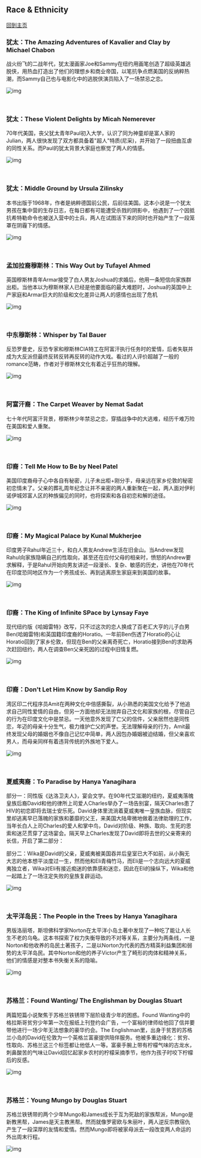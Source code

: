 ## Race & Ethnicity
[回到主页](https://boheme130.github.io/Fiction.git.io/)

### 犹太：The Amazing Adventures of Kavalier and Clay by Michael Chabon<br>
战火纷飞的二战年代，犹太漫画家Joe和Sammy在纽约用画笔创造了超级英雄逃脱侠，用热血打造出了他们的理想乡和商业帝国，以笔抗争点燃美国的反纳粹热潮，而Sammy自己也与电影化中的逃脱侠演员陷入了一场禁忌之恋。

![img](https://pbs.twimg.com/media/FL6g_EYXwAYw5Bh.jpg)<br>

<br>

### 犹太：These Violent Delights by Micah Nemerever<br>
70年代美国，丧父犹太青年Paul初入大学，认识了同为神童却是富人家的Julian，两人很快发现了双方都具备着"超人"特质(尼采)，并开始了一段扭曲互虐的同性关系。而Paul的犹太背景大家庭也察觉了两人的情感。

![img](https://literarycentre.com/userfiles/344/20800_25.webp)<br>

<br>

### 犹太：Middle Ground by Ursula Zilinsky<br>
本书出版于1968年，作者是纳粹德国前公民，后前往美国。这本小说是一个犹太男孩在集中营的生存日志，在每日都有可能遭受杀戮的阴影中，他遇到了一个因抵抗希特勒命令也被送入营中的士兵，两人在试图活下来的同时也开始产生了一段笼罩在阴霾下的情感。

![img](https://m.media-amazon.com/images/I/41avs35xgtL._AC_SY780_.jpg)<br>

<br>

### 孟加拉裔穆斯林：This Way Out by Tufayel Ahmed<br>
英国穆斯林青年Armar接受了白人男友Joshua的求婚后，他用一条短信向家族群出柜。当他本以为穆斯林家人已经是他要面临的最大难题时，Joshua的英国中上产家庭和Armar巨大的阶级和文化差异让两人的感情也出现了危机

![img](https://i.insider.com/62da9e7d6fb3cf0018e06f4a?width=1000&format=jpeg&auto=webp)<br>

<br>

### 中东穆斯林：Whisper by Tal Bauer<br>
反恐罗曼史，反恐专家和穆斯林CIA特工在阿富汗执行任务时的爱情，后者失联并成为大反派但最终反转反转再反转的动作大戏。看过的人评价超越了一般的romance范畴，作者对于穆斯林文化有着近乎狂热的理解。

![img](https://talbauerwrites.com/wp-content/uploads/2018/04/Whisper-Cover-Final-SMALL-1060x1600.jpg)<br>

<br>

### 阿富汗裔：The Carpet Weaver by Nemat Sadat<br>
七十年代阿富汗背景，穆斯林少年禁忌之恋，穿插战争中的大逃难，经历千难万险在美国和爱人重聚。

![img](https://gaysifamily.com/wp-content/uploads/2019/08/CW.jpg)<br>

<br>

### 印裔：Tell Me How to Be by Neel Patel<br>
美国印度裔母子心中各自有秘密，儿子未出柜+刚分手，母亲远在家乡伦敦的秘密初恋情未了。父亲的葬礼周年纪念让并不亲密的两人重新聚在一起，两人面对伊利诺伊城郊富人区的种族偏见的同时，也将探索和各自初恋和解的途径。

![img](http://www.glbtrt.ala.org/reviews/wp-content/uploads/2021/11/patel.jpg)<br>

<br>

### 印裔：My Magical Palace by Kunal Mukherjee<br>
印度男子Rahul年近三十，和白人男友Andrew生活在旧金山。当Andrew发现Rahul向家族隐瞒自己的性取向，甚至还在应付父母的相亲时，愤怒的Andrew要求解释，于是Rahul开始向男友讲述一段漫长、复杂、敏感的历史，讲他在70年代在印度恐同地区作为一个男孩成长、再到逃离原生家庭来到美国的故事。

![img](https://www.gaylaxymag.com/wp-content/uploads/2015/02/MY-MAGICAL-PALACE-COVER.jpg)<br>

<br>

### 印裔：The King of Infinite SPace by Lynsay Faye<br>
现代纽约版《哈姆雷特》改写，只不过这次的恋人换成了百老汇大亨的儿子白男Ben(哈姆雷特)和英国籍印度裔的Horatio。一年前Ben伤透了Horatio的心让Horatio回到了家乡伦敦，但现在Ben的父亲离奇死亡，Horatio接到Ben的求助再次赶回纽约，两人在调查Ben父亲死因的过程中旧情复燃。

![img](https://locusmag.com/wp-content/uploads/2022/01/locus-4.jpg)<br>

<br>

### 印裔：Don't Let Him Know by Sandip Roy<br>
湾区印二代程序员Amit在两种文化中倍感撕裂，从小熟悉的美国文化给予了他追求自己同性爱情的自由，但另一方面他却无法抛弃自己文化和家族的根，尽管自己的行为在印度文化中是禁忌。一天他意外发现了亡父的信件，父亲居然也是同性恋，年迈的母亲十分生气，极力维护亡父的声誉。无法理解母亲的行为，Amit最终发现父母的婚姻也不像自己记忆中简单，两人因包办婚姻被迫结婚，但父亲喜欢男人，而母亲同样有着违背传统的外族地下爱人。

![img](https://files.readanybook.com/1006874/files/dont-let-him-know.jpg)<br>

<br>

### 夏威夷裔：To Paradise by Hanya Yanagihara<br>
部分一：同性版《达洛卫夫人》，宴会文学。在90年代艾滋潮的纽约，夏威夷落魄皇族后裔David和他的律所上司爱人Charles举办了一场告别宴，隔天Charles患了HIV的初恋即将去瑞士安乐死。David身体里流淌着夏威夷唯一皇族血脉，但现实里却逃离早已落魄的家族和萎靡的父王，来美国大陆卑微地做着法律助理的工作，当年长白人上司Charles的爱人和掌中鸟，David对阶级、种族、取向、生死的思索和迷茫贯穿了这场宴会。隔天早上Charles发现了David即将去世的父亲寄来的长信，开启了第二部分：

部分二：Wika是David的父亲，夏威夷被美国吞并后皇室已大不如前，从小胸无大志的他本想平淡度过一生，然而他和Eli青梅竹马，而Eli是一个志向远大的夏威夷独立者，Wika对Eli有接近痴迷的依靠感和迷恋，因此在Eli的操纵下，Wika和他一起踏上了一场注定失败的皇族复辟运动。

![img](https://i.gr-assets.com/images/S/compressed.photo.goodreads.com/books/1628100349l/57739876.jpg)<br>

<br>

### 太平洋岛民：The People in the Trees by Hanya Yanagihara
男版洛丽塔，斯坦佛科学家Norton在太平洋小岛土著中发现了一种吃了能让人长生不老的乌龟。这本书探索了权力失衡导致的不对等关系，主要分为两条线，一是Norton和他收养的岛民土著孩子，二是以Norton为代表的西方精英利益集团和弱势的太平洋岛民。其中Norton和他的养子Victor产生了畸形的肉体和精神关系，他们的情感是对整本书失衡关系的隐喻。

![img](https://1.bp.blogspot.com/-OjY0GCyv9tE/X4ZIFgITCRI/AAAAAAAAP28/BdXhgFuPypYV_1RqnYcyLCZmlULMmSaBACLcBGAsYHQ/s2048/yanagihara.jpg)<br>

<br>

### 苏格兰：Found Wanting/ The Englishman by Douglas Stuart<br>
两篇短篇小说聚焦于苏格兰铁锈带下层阶级青少年的困惑。Found Wanting中的格拉斯哥贫穷少年第一次在报纸上刊登约会广告，一个富裕的律师给他回了信并要带他进行一场少年无法想象的豪华约会。The Englishman里，出身于贫苦的苏格兰小岛的David在伦敦为一个英格兰富豪提供陪伴服务。他被多重边缘化：贫穷、性取向、苏格兰这三个标签都让他低人一等。富豪手腕上带有柠檬气味的古龙水，刺鼻酸苦的气味让David回忆起家乡农村的柠檬采摘季节，他作为孩子时咬下柠檬后的反感。

![img](https://media.newyorker.com/photos/5f5119d5c8ef58a2cabfc57d/4:3/w_1820,h_1365,c_limit/200914_r37017.jpg)<br>

<br>

### 苏格兰：Young Mungo by Douglas Stuart<br>
苏格兰铁锈带的两个少年Mungo和James成长于互为死敌的家族帮派，Mungo是新教黑帮，James是天主教黑帮。然而就像罗密欧与朱丽叶，两人逆反宗教宿仇产生了一段深厚的友情和爱情。然而Mungo即将被家母派去一段改变两人命运的外出周末行程。

![img](https://pbs.twimg.com/media/FbfCa1wXgAI_aoy?format=jpg&name=4096x4096)<br>

<br>

<!-- ### 英格兰：The Line of Beauty by Alan Hollinghurst<br>
铁娘子撒切尔执政时期背景，她本人也在书中高潮出镜了。全书极尽英国上流精英社会的描写，中产出身的Nick从牛津毕业后住进了上流阶层的好友Toby的家，成为托利党议员一家的门客。在纸醉金迷的上流社会生活中，Nick不断定义寻找他心目中的”美”。 -->
